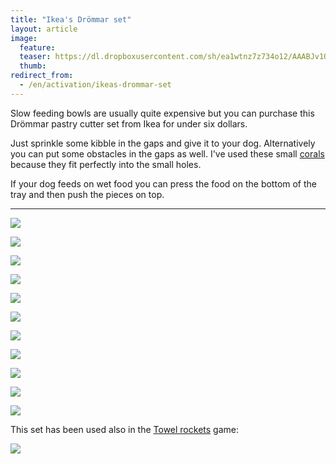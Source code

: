```yaml
---
title: "Ikea's Drömmar set"
layout: article
image:
  feature:
  teaser: https://dl.dropboxusercontent.com/sh/ea1wtnz7z734o12/AAABJv1OBZjeslrPKmJ2PZWRa/aktivointi/ikean-drommar-muotit/DS16238-245px.jpg
  thumb:
redirect_from:
  - /en/activation/ikeas-drommar-set
---
```


Slow feeding bowls are usually quite expensive but you can purchase this Drömmar pastry cutter set from Ikea for under six dollars.

Just sprinkle some kibble in the gaps and give it to your dog. Alternatively you can put some obstacles in the gaps as well. I've used these small [corals](/en/brain-games/corals/) because they fit perfectly into the small holes.

If your dog feeds on wet food you can press the food on the bottom of the tray and then push the pieces on top.

---

[![](https://dl.dropboxusercontent.com/sh/ea1wtnz7z734o12/AABrExFqButKbey4eIG8LxHUa/aktivointi/ikean-drommar-muotit/DS16145-800px.jpg)](https://dl.dropboxusercontent.com/sh/ea1wtnz7z734o12/AADOvTLY8nvMByn46mqXHvxEa/aktivointi/ikean-drommar-muotit/DS16145.jpg)

[![](https://dl.dropboxusercontent.com/sh/ea1wtnz7z734o12/AACNiIFFYZQO2xGbh6KLT296a/aktivointi/ikean-drommar-muotit/DS16153-800px.jpg)](https://dl.dropboxusercontent.com/sh/ea1wtnz7z734o12/AAAL1y8diHI2AGhASVvlHSYQa/aktivointi/ikean-drommar-muotit/DS16153.jpg)

[![](https://dl.dropboxusercontent.com/sh/ea1wtnz7z734o12/AAAHPsmZMzUorlyqcP-Rw161a/aktivointi/ikean-drommar-muotit/DS16174-800px.jpg)](https://dl.dropboxusercontent.com/sh/ea1wtnz7z734o12/AAD2wh1Ugpy62jxn5iPjrgBMa/aktivointi/ikean-drommar-muotit/DS16174.jpg)

[![](https://dl.dropboxusercontent.com/sh/ea1wtnz7z734o12/AADtOrrWafjeyQnn0S7dixWIa/aktivointi/ikean-drommar-muotit/DS16199-800px.jpg)](https://dl.dropboxusercontent.com/sh/ea1wtnz7z734o12/AAB7DuyUDtvK7VZ2yMfvZfpSa/aktivointi/ikean-drommar-muotit/DS16199.jpg)

[![](https://dl.dropboxusercontent.com/sh/ea1wtnz7z734o12/AAC0gRrLz3hJp9vy51ym1uwva/aktivointi/ikean-drommar-muotit/DS16228-800px.jpg)](https://dl.dropboxusercontent.com/sh/ea1wtnz7z734o12/AAAd4oZ-V_rrFuD2INmuoLVRa/aktivointi/ikean-drommar-muotit/DS16228.jpg)

[![](https://dl.dropboxusercontent.com/sh/ea1wtnz7z734o12/AAAQU59_RXEAXacEvYbouv7Ea/aktivointi/ikean-drommar-muotit/DS16238-800px.jpg)](https://dl.dropboxusercontent.com/sh/ea1wtnz7z734o12/AABlA2fVPnCBSlEiavZrR9bKa/aktivointi/ikean-drommar-muotit/DS16238.jpg)

[![](https://dl.dropboxusercontent.com/sh/ea1wtnz7z734o12/AAA9ck-nQcrbSbs74yOt8dSoa/aktivointi/ikean-drommar-muotit/DS16239-800px.jpg)](https://dl.dropboxusercontent.com/sh/ea1wtnz7z734o12/AADwyrzohTRdhovLqGj_QAara/aktivointi/ikean-drommar-muotit/DS16239.jpg)

[![](https://dl.dropboxusercontent.com/sh/ea1wtnz7z734o12/AACoAqSJSIwhGS1mKt6Zt45ia/aktivointi/ikean-drommar-muotit/DS16258-800px.jpg)](https://dl.dropboxusercontent.com/sh/ea1wtnz7z734o12/AAAUq5pWTqnq_f12uNOffiqda/aktivointi/ikean-drommar-muotit/DS16258.jpg)

[![](https://dl.dropboxusercontent.com/sh/ea1wtnz7z734o12/AABoprqDzTFhZPREi0e9foJ9a/aktivointi/ikean-drommar-muotit/DS16263-800px.jpg)](https://dl.dropboxusercontent.com/sh/ea1wtnz7z734o12/AADzmhVus7NWt_hJvVfhwfjDa/aktivointi/ikean-drommar-muotit/DS16263.jpg)

[![](https://dl.dropboxusercontent.com/sh/ea1wtnz7z734o12/AACQimseF7ry9ajHJzZXTXWwa/aktivointi/ajanvietetta-toipilaalle/DS37739-800px.jpg)](https://dl.dropboxusercontent.com/sh/ea1wtnz7z734o12/AAAzJYUJNNARrcDxTwhJwGuma/aktivointi/ajanvietetta-toipilaalle/DS37739.jpg)

[![](https://dl.dropboxusercontent.com/sh/ea1wtnz7z734o12/AABw_3JKRGZyBMnfwZZOCbj3a/aktivointi/ajanvietetta-toipilaalle/DS37744-800px.jpg)](https://dl.dropboxusercontent.com/sh/ea1wtnz7z734o12/AACzwuI1ZerlPUNbWO-mtCbWa/aktivointi/ajanvietetta-toipilaalle/DS37744.jpg)

This set has been used also in the [Towel rockets](/en/brain-games/towel-rockets/) game:

[![](https://dl.dropboxusercontent.com/sh/ea1wtnz7z734o12/AACvR2uUOYlYtYvaw1Jb030ja/aktivointi/pyyheraketit/DS41785-800px.jpg)](/en/brain-games/towel-rockets/)
